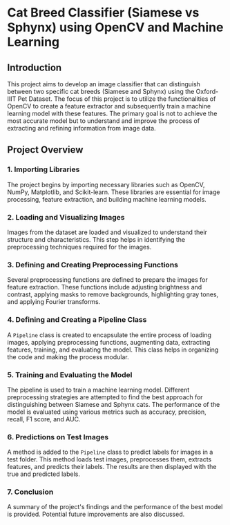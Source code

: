 # Cat Breed Classifier (Siamese vs Sphynx) using OpenCV and Machine Learning

## Introduction

This project aims to develop an image classifier that can distinguish between two specific cat breeds (Siamese and Sphynx) using the Oxford-IIIT Pet Dataset. The focus of this project is to utilize the functionalities of OpenCV to create a feature extractor and subsequently train a machine learning model with these features. The primary goal is not to achieve the most accurate model but to understand and improve the process of extracting and refining information from image data.

## Project Overview

### 1. Importing Libraries

The project begins by importing necessary libraries such as OpenCV, NumPy, Matplotlib, and Scikit-learn. These libraries are essential for image processing, feature extraction, and building machine learning models.

### 2. Loading and Visualizing Images

Images from the dataset are loaded and visualized to understand their structure and characteristics. This step helps in identifying the preprocessing techniques required for the images.

### 3. Defining and Creating Preprocessing Functions

Several preprocessing functions are defined to prepare the images for feature extraction. These functions include adjusting brightness and contrast, applying masks to remove backgrounds, highlighting gray tones, and applying Fourier transforms.

### 4. Defining and Creating a Pipeline Class

A `Pipeline` class is created to encapsulate the entire process of loading images, applying preprocessing functions, augmenting data, extracting features, training, and evaluating the model. This class helps in organizing the code and making the process modular.

### 5. Training and Evaluating the Model

The pipeline is used to train a machine learning model. Different preprocessing strategies are attempted to find the best approach for distinguishing between Siamese and Sphynx cats. The performance of the model is evaluated using various metrics such as accuracy, precision, recall, F1 score, and AUC.

### 6. Predictions on Test Images

A method is added to the `Pipeline` class to predict labels for images in a test folder. This method loads test images, preprocesses them, extracts features, and predicts their labels. The results are then displayed with the true and predicted labels.

### 7. Conclusion

A summary of the project's findings and the performance of the best model is provided. Potential future improvements are also discussed.

